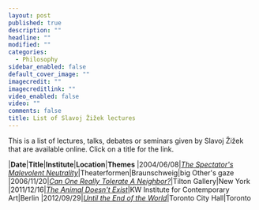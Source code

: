 ```yaml
---
layout: post
published: true
description: ""
headline: ""
modified: ""
categories: 
  - Philosophy
sidebar_enabled: false
default_cover_image: ""
imagecredit: ""
imagecreditlink: ""
video_enabled: false
video: ""
comments: false
title: List of Slavoj Žižek lectures
---
```



This is a list of lectures, talks, debates or seminars given by Slavoj Žižek that are available online. Click on a title for the link.

|__Date__|__Title__|__Institute__|__Location__|__Themes__
|2004/06/08|_[The Spectator's Malevolent Neutrality](https://youtu.be/4QhRxhzVU7Y)_|Theaterformen|Braunschweig|big Other's gaze
|2006/11/20|_[Can One Really Tolerate A Neighbor?](https://youtu.be/UnT6ykrKLzY)_|Tilton Gallery|New York
|2011/12/16|_[The Animal Doesn't Exist](https://youtu.be/EWLA3dseHQg)_|KW Institute for Contemporary Art|Berlin
|2012/09/29|_[Until the End of the World](http://podbay.fm/show/129166905/e/1365827400)_|Toronto City Hall|Toronto
